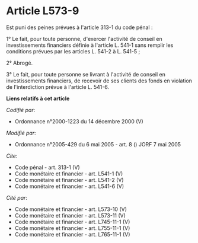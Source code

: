 # Article L573-9

Est puni des peines prévues à l'article 313-1 du code pénal : 

1° Le fait, pour toute personne, d'exercer l'activité de conseil en investissements financiers définie à l'article L. 541-1
sans remplir les conditions prévues par les articles L. 541-2 à L. 541-5 ; 

2° Abrogé. 

3° Le fait, pour toute personne se livrant à l'activité de conseil en investissements financiers, de recevoir de ses clients
des fonds en violation de l'interdiction prévue à l'article L. 541-6.

**Liens relatifs à cet article**

_Codifié par_:

  - Ordonnance n°2000-1223 du 14 décembre 2000 (V)

_Modifié par_:

  - Ordonnance n°2005-429 du 6 mai 2005 - art. 8 () JORF 7 mai 2005

_Cite_:

  - Code pénal - art. 313-1 (V)
  - Code monétaire et financier - art. L541-1 (V)
  - Code monétaire et financier - art. L541-2 (V)
  - Code monétaire et financier - art. L541-6 (V)

_Cité par_:

  - Code monétaire et financier - art. L573-10 (V)
  - Code monétaire et financier - art. L573-11 (V)
  - Code monétaire et financier - art. L745-11-1 (V)
  - Code monétaire et financier - art. L755-11-1 (V)
  - Code monétaire et financier - art. L765-11-1 (V)
